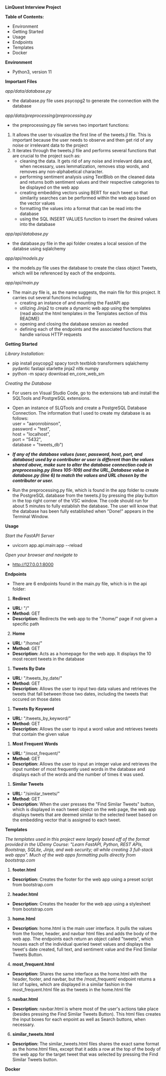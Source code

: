 **LinQuest Interview Project**

**Table of Contents:**
* Environment
* Getting Started
* Usage
* Endpoints
* Templates
* Docker

**Environment** 
* Python3, version 11

**Important Files**

*app/data/database.py*
* the database.py file uses psycopg2 to generate the connection with the database

*app/data/preprocessing/preprocessing.py*
* the preprocessing.py file serves two important functions:
1. It allows the user to visualize the first line of the tweets.jl file. This is important because the user needs to observe and then get rid of any noise or irrelevant data to the project
2. It iterates through the tweets.jl file and performs several functions that are crucial to the project such as:
    * cleaning the data. It gets rid of any noise and irrelevant data and, when necessary, uses lemmatization, removes stop words, and removes any non-alphabetical character.
    * performing sentiment analysis using TextBlob on the cleaned data and returns both sentiment values and their respective categories to be displayed on the web app
    * creating embedding vectors using BERT for each tweet so that similarity searches can be performed within the web app based on the vector values
    * formatting the values into a format that can be read into the database
    * using the SQL INSERT VALUES function to insert the desired values into the database

*app/api/database.py*
* the database.py file in the api folder creates a local session of the databse using sqlalchemy

*app/api/models.py*
* the models.py file uses the database to create the class object Tweets, which will be referenced by each of the endpoints. 

*app/api/main.py*
* The main.py file is, as the name suggests, the main file for this project. It carries out several functions including:
    * creating an instance of and mounting the FastAPI app
    * utilizing Jinja2 to create a dynamic web app using the templates (read about the html templates in the Templates section of this README)
    * opening and closing the database session as needed
    * defining each of the endpoints and the associated functions that handle various HTTP requests

**Getting Started**

*Library Installation:*
* pip install psycopg2 spacy torch textblob transformers sqlalchemy pydantic fastapi starlette jinja2 nltk numpy
* python -m spacy download en_core_web_sm

*Creating the Database*
* For users on Visual Studio Code, go to the extensions tab and install the SQLTools and PostgreSQL extensions. 
* Open an instance of SLQTools and create a PostgreSQL Database Connection. The information that I used to create my database is as follows:</br>
        user = "aaronrobinson",</br>
        password = "test",</br>
        host = "localhost",</br>
        port = "5432",</br>
        database = "tweets_db")
* ***If any of the database values (user, password, host, port, and database) used by a contributer or user is different than the values shared above, make sure to alter the database connection code in preprocessing.py (lines 105-109) and the URL_Database value in database.py (line 6) to match the values and URL chosen by the contributer or user.***

* Run the preprocessing.py file, which is found in the app folder to create the PostgreSQL database from the tweets.jl by pressing the play button in the top right corner of the VSC window. The code should run for about 5 minutes to fully establish the database. The user will know that the database has been fully established when "Done!" appears in the Terminal Window. 

**Usage**

*Start the FastAPI Server*
* uvicorn app.api.main:app --reload

*Open your browser and navigate to*
* http://127.0.0.1:8000

**Endpoints** 

* There are 6 endpoints found in the main.py file, which is in the api folder:
1. **Redirect**
* **URL:** "/"
* **Method:** GET
* **Description:** Redirects the web app to the "/home/" page if not given a specific path
2. **Home**
* **URL:** "/home/"
* **Method:** GET
* **Description:** Acts as a homepage for the web app. It displays the 10 most recent tweets in the database
1. **Tweets By Date**
* **URL:** "/tweets_by_date/"
* **Method:** GET
* **Description:** Allows the user to input two data values and retrieves the tweets that fall between those two dates, including the tweets that occured on those dates
1. **Tweets By Keyword**
* **URL:** "/tweets_by_keyword/"
* **Method:** GET
* **Description:** Allows the user to input a word value and retrieves tweets that contain the given value
1. **Most Frequent Words**
* **URL:** "/most_frequent/"
* **Method:** GET
* **Description:** Allows the user to input an integer value and retrieves the input number of most frequently used words in the database and displays each of  the words and the number of times it was used. 
1. **Similar Tweets**
* **URL:** "/similar_tweets/"
* **Method:** GET
* **Description:** When the user presses the "Find Similar Tweets" button, which is displayed in each tweet object on the web page, the web app displays tweets that are deemed similar to the selected tweet based on the embedding vector that is assigned to each tweet.

**Templates**

*The templates used in this project were largely based off of the format provided in the UDemy Course: "Learn FastAPI, Python, REST APIs, Bootstrap, SQLite, Jinja, and web security; all while creating 3 full-stack web apps". Much of the web apps formatting pulls directly from bootstrap.com*

1. **footer.html**
* **Description:** Creates the footer for the web app using a preset script from bootstrap.com
2. **header.html** 
* **Description:** Creates the header for the web app using a stylesheet from bootstrap.com
3. **home.html**
* **Description:** home.html is the main user interface. It pulls the values from the footer, header, and navbar html files and adds the body of the web app. The endpoints each return an object called "tweets", which houses each of the individual queried tweet values and displays the tweet's date created, full text, and sentiment value and the Find Similar Tweets Button.
4. **most_frequent.html**
* **Description:** Shares the same interface as the home.html with the header, footer, and navbar, but the /most_frequent/ endpoint returns a list of tuples, which are displayed in a similar fashion in the most_frequent.html file as the tweets in the home.html file
5. **navbar.html**
* **Description:** navbar.html is where most of the user's actions take place (besides pressing the Find Similar Tweets Button). This html files creates the input boxes for each enpoint as well as Search buttons, when necessary. 
6. **similar_tweets.html**
* **Description:** The similar_tweets.html files shares the exact same format as the home.html files, except that it adds a row at the top of the body of the web app for the target tweet that was selected by pressing the Find Similar Tweets button.

**Docker**


